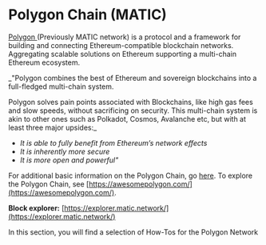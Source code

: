 # Polygon Chain \(MATIC\)

[Polygon ](https://polygon.technology/)\(Previously MATIC network\) is a protocol and a framework for building and connecting Ethereum-compatible blockchain networks. Aggregating scalable solutions on Ethereum supporting a multi-chain Ethereum ecosystem.

_"Polygon combines the best of Ethereum and sovereign blockchains into a full-fledged multi-chain system.  
  
Polygon solves pain points associated with Blockchains, like high gas fees and slow speeds, without sacrificing on security. This multi-chain system is akin to other ones such as Polkadot, Cosmos, Avalanche etc, but with at least three major upsides:_

* _It is able to fully benefit from Ethereum’s network effects_
* _It is inherently more secure_
* _It is more open and powerful"_

For additional basic information on the Polygon Chain, go [here](https://polygon.technology/). To explore the Polygon Chain, see [https://awesomepolygon.com/](https://awesomepolygon.com/).

**Block explorer:** [https://explorer.matic.network/](https://explorer.matic.network/)

In this section, you will find a selection of How-Tos for the Polygon Network

